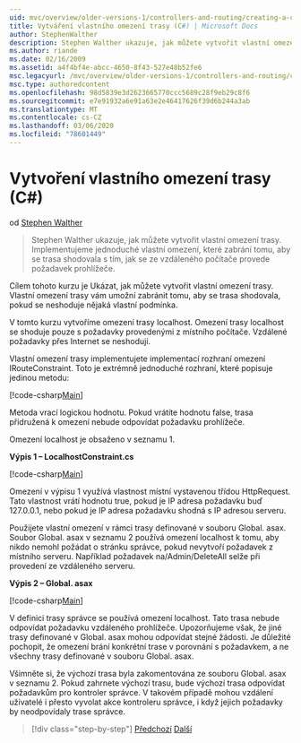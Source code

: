 ```yaml
---
uid: mvc/overview/older-versions-1/controllers-and-routing/creating-a-custom-route-constraint-cs
title: Vytváření vlastního omezení trasy (C#) | Microsoft Docs
author: StephenWalther
description: Stephen Walther ukazuje, jak můžete vytvořit vlastní omezení trasy. Implementujeme jednoduché vlastní omezení, které brání tomu, aby se trasa shodovala s...
ms.author: riande
ms.date: 02/16/2009
ms.assetid: a4f4bf4e-abcc-4650-8f43-527e48b52fe6
msc.legacyurl: /mvc/overview/older-versions-1/controllers-and-routing/creating-a-custom-route-constraint-cs
msc.type: authoredcontent
ms.openlocfilehash: 98d5839e3d2623665770ccc5689c28f9eb29c8f6
ms.sourcegitcommit: e7e91932a6e91a63e2e46417626f39d6b244a3ab
ms.translationtype: MT
ms.contentlocale: cs-CZ
ms.lasthandoff: 03/06/2020
ms.locfileid: "78601449"
---
```

# <a name="creating-a-custom-route-constraint-c"></a>Vytvoření vlastního omezení trasy (C#)

od [Stephen Walther](https://github.com/StephenWalther)

> Stephen Walther ukazuje, jak můžete vytvořit vlastní omezení trasy. Implementujeme jednoduché vlastní omezení, které zabrání tomu, aby se trasa shodovala s tím, jak se ze vzdáleného počítače provede požadavek prohlížeče.

Cílem tohoto kurzu je Ukázat, jak můžete vytvořit vlastní omezení trasy. Vlastní omezení trasy vám umožní zabránit tomu, aby se trasa shodovala, pokud se neshoduje nějaká vlastní podmínka.

V tomto kurzu vytvoříme omezení trasy localhost. Omezení trasy localhost se shoduje pouze s požadavky provedenými z místního počítače. Vzdálené požadavky přes Internet se neshodují.

Vlastní omezení trasy implementujete implementací rozhraní omezení IRouteConstraint. Toto je extrémně jednoduché rozhraní, které popisuje jedinou metodu:

[!code-csharp[Main](creating-a-custom-route-constraint-cs/samples/sample1.cs)]

Metoda vrací logickou hodnotu. Pokud vrátíte hodnotu false, trasa přidružená k omezení nebude odpovídat požadavku prohlížeče.

Omezení localhost je obsaženo v seznamu 1.

**Výpis 1 – LocalhostConstraint.cs**

[!code-csharp[Main](creating-a-custom-route-constraint-cs/samples/sample2.cs)]

Omezení v výpisu 1 využívá vlastnost místní vystavenou třídou HttpRequest. Tato vlastnost vrátí hodnotu true, pokud je IP adresa požadavku buď 127.0.0.1, nebo pokud je IP adresa požadavku shodná s IP adresou serveru.

Použijete vlastní omezení v rámci trasy definované v souboru Global. asax. Soubor Global. asax v seznamu 2 používá omezení localhost k tomu, aby nikdo nemohl požádat o stránku správce, pokud nevytvoří požadavek z místního serveru. Například požadavek na/Admin/DeleteAll selže při provedení ze vzdáleného serveru.

**Výpis 2 – Global. asax**

[!code-csharp[Main](creating-a-custom-route-constraint-cs/samples/sample3.cs)]

V definici trasy správce se používá omezení localhost. Tato trasa nebude odpovídat požadavku vzdáleného prohlížeče. Upozorňujeme však, že jiné trasy definované v Global. asax mohou odpovídat stejné žádosti. Je důležité pochopit, že omezení brání konkrétní trase v porovnání s požadavkem, a ne všechny trasy definované v souboru Global. asax.

Všimněte si, že výchozí trasa byla zakomentována ze souboru Global. asax v seznamu 2. Pokud zahrnete výchozí trasu, bude výchozí trasa odpovídat požadavkům pro kontroler správce. V takovém případě mohou vzdálení uživatelé i přesto vyvolat akce kontroleru správce, i když jejich požadavky by neodpovídaly trase správce.

> [!div class="step-by-step"]
> [Předchozí](creating-a-route-constraint-cs.md)
> [Další](asp-net-mvc-controller-overview-vb.md)
